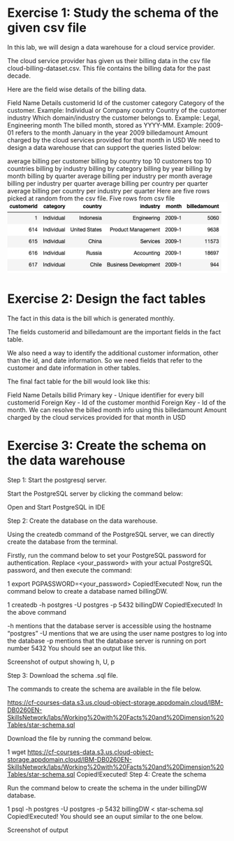 # Exercise 1: Study the schema of the given csv file
In this lab, we will design a data warehouse for a cloud service provider.

The cloud service provider has given us their billing data in the csv file cloud-billing-dataset.csv. This file contains the billing data for the past decade.

Here are the field wise details of the billing data.

Field Name	Details
customerid	Id of the customer
category	Category of the customer. Example: Individual or Company
country	Country of the customer
industry	Which domain/industry the customer belongs to. Example: Legal, Engineering
month	The billed month, stored as YYYY-MM. Example: 2009-01 refers to the month January in the year 2009
billedamount	Amount charged by the cloud services provided for that month in USD
We need to design a data warehouse that can support the queries listed below:

average billing per customer
billing by country
top 10 customers
top 10 countries
billing by industry
billing by category
billing by year
billing by month
billing by quarter
average billing per industry per month
average billing per industry per quarter
average billing per country per quarter
average billing per country per industry per quarter
Here are five rows picked at random from the csv file.
Five rows from csv file
![alt text](image.png)

# Exercise 2: Design the fact tables
The fact in this data is the bill which is generated monthly.

The fields customerid and billedamount are the important fields in the fact table.

We also need a way to identify the additional customer information, other than the id, and date information. So we need fields that refer to the customer and date information in other tables.

The final fact table for the bill would look like this:

Field Name	Details
billid	Primary key - Unique identifier for every bill
customerid	Foreign Key - Id of the customer
monthid	Foreign Key - Id of the month. We can resolve the billed month info using this
billedamount	Amount charged by the cloud services provided for that month in USD

# Exercise 3: Create the schema on the data warehouse
Step 1: Start the postgresql server.

Start the PostgreSQL server by clicking the command below:

 Open and Start PostgreSQL in IDE

Step 2: Create the database on the data warehouse.

Using the createdb command of the PostgreSQL server, we can directly create the database from the terminal.

Firstly, run the command below to set your PostgreSQL password for authentication. Replace <your_password> with your actual PostgreSQL password, and then execute the command:

1
export PGPASSWORD=<your_password>
Copied!Executed!
Now, run the command below to create a database named billingDW.

1
createdb -h postgres -U postgres -p 5432 billingDW
Copied!Executed!
In the above command

-h mentions that the database server is accessible using the hostname “postgres”
-U mentions that we are using the user name postgres to log into the database
-p mentions that the database server is running on port number 5432
You should see an output like this.

Screenshot of output showing h, U, p

Step 3: Download the schema .sql file.

The commands to create the schema are available in the file below.

https://cf-courses-data.s3.us.cloud-object-storage.appdomain.cloud/IBM-DB0260EN-SkillsNetwork/labs/Working%20with%20Facts%20and%20Dimension%20Tables/star-schema.sql

Download the file by running the command below.

1
wget https://cf-courses-data.s3.us.cloud-object-storage.appdomain.cloud/IBM-DB0260EN-SkillsNetwork/labs/Working%20with%20Facts%20and%20Dimension%20Tables/star-schema.sql
Copied!Executed!
Step 4: Create the schema

Run the command below to create the schema in the under billingDW database.

1
psql  -h postgres -U postgres -p 5432 billingDW < star-schema.sql
Copied!Executed!
You should see an ouput similar to the one below.

Screenshot of output